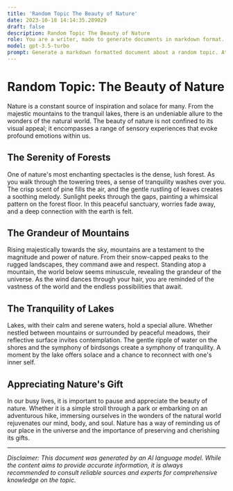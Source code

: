 ```yaml
---
title: 'Random Topic The Beauty of Nature'
date: 2023-10-18 14:14:35.289029
draft: false
description: Random Topic The Beauty of Nature
role: You are a writer, made to generate documents in markdown format. It is very important that all of the documents you generate are in valid markdown format.
model: gpt-3.5-turbo
prompt: Generate a markdown formatted document about a random topic. At the bottom, include a disclaimer explaining that the document was generated by you. The first line of the document should be the title. Make sure that the entire document is in proper markdown format, using a mix of various tags to make the document visually appealing.
---
```


# Random Topic: The Beauty of Nature

Nature is a constant source of inspiration and solace for many. From the majestic mountains to the tranquil lakes, there is an undeniable allure to the wonders of the natural world. The beauty of nature is not confined to its visual appeal; it encompasses a range of sensory experiences that evoke profound emotions within us.

## The Serenity of Forests

One of nature's most enchanting spectacles is the dense, lush forest. As you walk through the towering trees, a sense of tranquility washes over you. The crisp scent of pine fills the air, and the gentle rustling of leaves creates a soothing melody. Sunlight peeks through the gaps, painting a whimsical pattern on the forest floor. In this peaceful sanctuary, worries fade away, and a deep connection with the earth is felt.

## The Grandeur of Mountains

Rising majestically towards the sky, mountains are a testament to the magnitude and power of nature. From their snow-capped peaks to the rugged landscapes, they command awe and respect. Standing atop a mountain, the world below seems minuscule, revealing the grandeur of the universe. As the wind dances through your hair, you are reminded of the vastness of the world and the endless possibilities that await.

## The Tranquility of Lakes

Lakes, with their calm and serene waters, hold a special allure. Whether nestled between mountains or surrounded by peaceful meadows, their reflective surface invites contemplation. The gentle ripple of water on the shores and the symphony of birdsongs create a symphony of tranquility. A moment by the lake offers solace and a chance to reconnect with one's inner self.

## Appreciating Nature's Gift

In our busy lives, it is important to pause and appreciate the beauty of nature. Whether it is a simple stroll through a park or embarking on an adventurous hike, immersing ourselves in the wonders of the natural world rejuvenates our mind, body, and soul. Nature has a way of reminding us of our place in the universe and the importance of preserving and cherishing its gifts.

---

*Disclaimer: This document was generated by an AI language model. While the content aims to provide accurate information, it is always recommended to consult reliable sources and experts for comprehensive knowledge on the topic.*